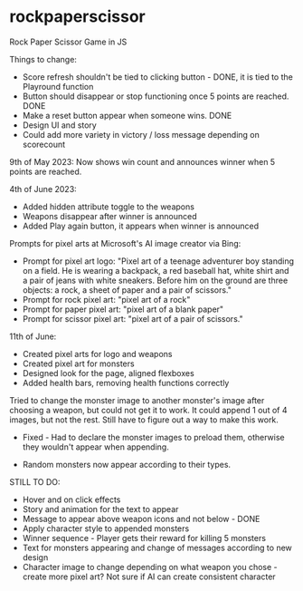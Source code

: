 # rockpaperscissor
Rock Paper Scissor Game in JS

Things to change: 
- Score refresh shouldn't be tied to clicking button - DONE, it is tied to the Playround function
- Button should disappear or stop functioning once 5 points are reached. DONE
- Make a reset button appear when someone wins. DONE
- Design UI and story
- Could add more variety in victory / loss message depending on scorecount

9th of May 2023: Now shows win count and announces winner when 5 points are reached.

4th of June 2023: 
- Added hidden attribute toggle to the weapons
- Weapons disappear after winner is announced
- Added Play again button, it appears when winner is announced

Prompts for pixel arts at Microsoft's AI image creator via Bing:

- Prompt for pixel art logo: "Pixel art of a teenage adventurer boy standing on a field. He is wearing a backpack, a red baseball hat, white shirt and a pair of jeans with white sneakers. Before him on the ground are three objects: a rock, a sheet of paper and a pair of scissors."
- Prompt for rock pixel art: "pixel art of a rock"
- Prompt for paper pixel art: "pixel art of a blank paper"
- Prompt for scissor pixel art: "pixel art of a pair of scissors."

11th of June:
- Created pixel arts for logo and weapons
- Created pixel art for monsters
- Designed look for the page, aligned flexboxes
- Added health bars, removing health functions correctly

Tried to change the monster image to another monster's image after choosing a weapon,
but could not get it to work. It could append 1 out of 4 images, but not the rest.
Still have to figure out a way to make this work.
 - Fixed - Had to declare the monster images to preload them, otherwise they wouldn't appear when appending.

- Random monsters now appear according to their types.

STILL TO DO: 
- Hover and on click effects
- Story and animation for the text to appear
- Message to appear above weapon icons and not below - DONE
- Apply character style to appended monsters
- Winner sequence - Player gets their reward for killing 5 monsters
- Text for monsters appearing and change of messages according to new design
- Character image to change depending on what weapon you chose - create more pixel art? Not sure if AI can create consistent character